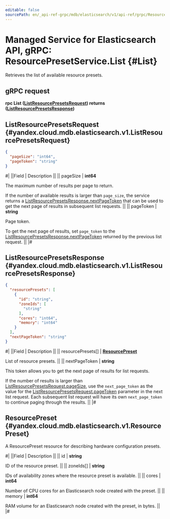 ```yaml
---
editable: false
sourcePath: en/_api-ref-grpc/mdb/elasticsearch/v1/api-ref/grpc/ResourcePreset/list.md
---
```


# Managed Service for Elasticsearch API, gRPC: ResourcePresetService.List {#List}

Retrieves the list of available resource presets.

## gRPC request

**rpc List ([ListResourcePresetsRequest](#yandex.cloud.mdb.elasticsearch.v1.ListResourcePresetsRequest)) returns ([ListResourcePresetsResponse](#yandex.cloud.mdb.elasticsearch.v1.ListResourcePresetsResponse))**

## ListResourcePresetsRequest {#yandex.cloud.mdb.elasticsearch.v1.ListResourcePresetsRequest}

```json
{
  "pageSize": "int64",
  "pageToken": "string"
}
```

#|
||Field | Description ||
|| pageSize | **int64**

The maximum number of results per page to return.

If the number of available results is larger than `page_size`, the service returns a [ListResourcePresetsResponse.nextPageToken](#yandex.cloud.mdb.elasticsearch.v1.ListResourcePresetsResponse) that can be used to get the next page of results in subsequent list requests. ||
|| pageToken | **string**

Page token.

To get the next page of results, set `page_token` to the [ListResourcePresetsResponse.nextPageToken](#yandex.cloud.mdb.elasticsearch.v1.ListResourcePresetsResponse) returned by the previous list request. ||
|#

## ListResourcePresetsResponse {#yandex.cloud.mdb.elasticsearch.v1.ListResourcePresetsResponse}

```json
{
  "resourcePresets": [
    {
      "id": "string",
      "zoneIds": [
        "string"
      ],
      "cores": "int64",
      "memory": "int64"
    }
  ],
  "nextPageToken": "string"
}
```

#|
||Field | Description ||
|| resourcePresets[] | **[ResourcePreset](#yandex.cloud.mdb.elasticsearch.v1.ResourcePreset)**

List of resource presets. ||
|| nextPageToken | **string**

This token allows you to get the next page of results for list requests.

If the number of results is larger than [ListResourcePresetsRequest.pageSize](#yandex.cloud.mdb.elasticsearch.v1.ListResourcePresetsRequest), use the `next_page_token` as the value for the [ListResourcePresetsRequest.pageToken](#yandex.cloud.mdb.elasticsearch.v1.ListResourcePresetsRequest) parameter in the next list request.
Each subsequent list request will have its own `next_page_token` to continue paging through the results. ||
|#

## ResourcePreset {#yandex.cloud.mdb.elasticsearch.v1.ResourcePreset}

A ResourcePreset resource for describing hardware configuration presets.

#|
||Field | Description ||
|| id | **string**

ID of the resource preset. ||
|| zoneIds[] | **string**

IDs of availability zones where the resource preset is available. ||
|| cores | **int64**

Number of CPU cores for an Elasticsearch node created with the preset. ||
|| memory | **int64**

RAM volume for an Elasticsearch node created with the preset, in bytes. ||
|#